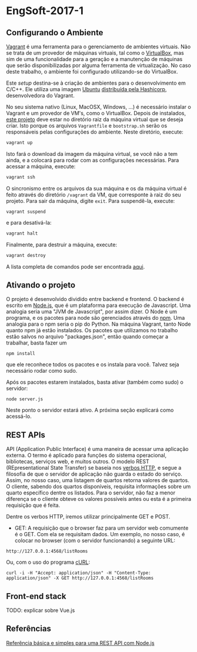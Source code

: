 # EngSoft-2017-1

## Configurando o Ambiente

[Vagrant](https://www.vagrantup.com/) é uma ferramenta para o gerenciamento de
ambientes virtuais. Não se trata de um provedor de máquinas virtuais, tal como
o [VirtualBox](https://www.virtualbox.org/), mas sim de uma funcionalidade
para a geração e a manutenção de máquinas que serão disponibilizadas por alguma
ferramenta de virtualização. No caso deste trabalho, o ambiente foi configurado
utilizando-se do VirtualBox.

Este _setup_ destina-se à criação de ambientes para o desenvolvimento em C/C++.
Ele utiliza uma imagem [Ubuntu](http://www.ubuntu.com/) [distribuída pela
Hashicorp](https://atlas.hashicorp.com/ubuntu/boxes/precise64),
desenvolvedora do Vagrant.

No seu sistema nativo (Linux, MacOSX, Windows, ...) é necessário instalar o
Vagrant e um provedor de VM's, como o VirtualBox.  Depois de instalados, [este
projeto](https://github.com/LorenaLunelli/SO-2017-1.git) deve estar no
diretório raiz da máquina
virtual que se deseja criar. Isto porque os arquivos ```Vagrantfile``` e
```bootstrap.sh``` serão os responsáveis pelas configurações do ambiente. Neste
diretório, execute:

```bash
vagrant up
```

Isto fará o download da imagem da máquina virtual, se você não a tem ainda, e a
colocará para rodar com as configurações necessárias. Para acessar a máquina,
execute:

```bash
vagrant ssh
```

O sincronismo entre os arquivos da sua máquina e os da máquina virtual é feito
através do diretório ```/vagrant``` da VM, que corresponte à raiz do seu
projeto. Para sair da máquina, digite ```exit```. Para suspendê-la, execute:

```
vagrant suspend
```

e para desativá-la:
```bash
vagrant halt
```

Finalmente, para destruir a máquina, execute:
```bash
vagrant destroy
```
A lista completa de comandos pode ser encontrada
[aqui](https://www.vagrantup.com/docs/cli/).


## Ativando o projeto

O projeto é desenvolvido dividido entre backend e frontend. O backend é escrito
em [Node.js](https://nodejs.org/en/), que é um plataforma para execução de
Javascript. Uma analogia seria uma "JVM de Javascript", por assim dizer.
O Node é um programa, e os pacotes para node são gerenciados através do
[npm](https://www.npmjs.com). Uma analogia para o npm seria o pip do Python.
Na máquina Vagrant, tanto Node quanto npm já estão instalados. Os pacotes
que utilizamos no trabalho estão salvos no arquivo "packages.json", então
quando começar a trabalhar, basta fazer um


```
npm install
```


que ele reconhece todos os pacotes e os instala para você. Talvez seja
necessário rodar como sudo.


Após os pacotes estarem instalados, basta ativar (também como sudo) o
servidor:


```
node server.js
```

Neste ponto o servidor estará ativo. A próxima seção explicará como
acessá-lo.


## REST APIs

API (Application Public Interface) é uma maneira de acessar uma aplicação
externa. O termo é aplicado para funções do sistema operacional, bibliotecas,
serviços web, e muitos outros. O modelo REST (REpresentational State
Transfer) se baseia nos [verbos HTTP](http://www.restapitutorial.com/lessons/httpmethods.html),
e segue a filosofia de que o servidor de aplicação não guarda o estado do
serviço. Assim, no nosso caso, uma listagem de quartos retorna valores de
quartos. O cliente, sabendo dos quartos disponíveis, requisita informações
sobre um quarto específico dentre os listados. Para o servidor, não faz a
menor diferença se o cliente obteve os valores possíveis antes ou esta é
a primeira requisição que é feita.


Dentre os verbos HTTP, iremos utilizar principalmente GET e POST.


* GET: A requisição que o browser faz para um servidor web comumente é o GET.
Com ela se requisitam dados. Um exemplo, no nosso caso, é colocar no browser
(com o servidor funcionando) a seguinte URL:

```http://127.0.0.1:4568/listRooms```


Ou, com o uso do programa [cURL](https://curl.haxx.se/):

```curl -i -H "Accept: application/json" -H "Content-Type: application/json" -X GET http://127.0.0.1:4568/listRooms```


## Front-end stack


TODO: explicar sobre Vue.js


## Referências

[Referência básica e simples para uma REST API com Node.js](https://www.tutorialspoint.com/nodejs/nodejs_restful_api.htm)


